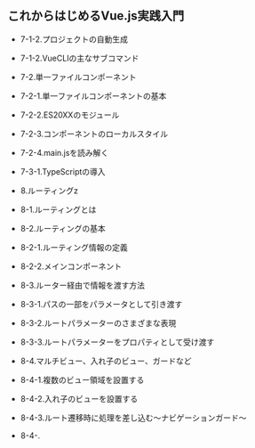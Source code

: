 ## これからはじめるVue.js実践入門

- 7-1-2.プロジェクトの自動生成
- 7-1-2.VueCLIの主なサブコマンド
- 7-2.単一ファイルコンポーネント
- 7-2-1.単一ファイルコンポーネントの基本
- 7-2-2.ES20XXのモジュール
- 7-2-3.コンポーネントのローカルスタイル
- 7-2-4.main.jsを読み解く
- 7-3-1.TypeScriptの導入

- 8.ルーティングz
- 8-1.ルーティングとは
- 8-2.ルーティングの基本
- 8-2-1.ルーティング情報の定義
- 8-2-2.メインコンポーネント

- 8-3.ルーター経由で情報を渡す方法
- 8-3-1.パスの一部をパラメータとして引き渡す
- 8-3-2.ルートパラメーターのさまざまな表現
- 8-3-3.ルートパラメーターをプロパティとして受け渡す
- 8-4.マルチビュー、入れ子のビュー、ガードなど
- 8-4-1.複数のビュー領域を設置する
- 8-4-2.入れ子のビューを設置する
- 8-4-3.ルート遷移時に処理を差し込む〜ナビゲーションガード〜
- 8-4-.
